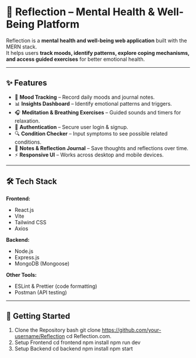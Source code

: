 # 🌿 Reflection – Mental Health & Well-Being Platform

Reflection is a **mental health and well-being web application** built with the MERN stack.  
It helps users **track moods, identify patterns, explore coping mechanisms, and access guided exercises** for better emotional health.

---

## ✨ Features

- 📝 **Mood Tracking** – Record daily moods and journal notes.
- 📊 **Insights Dashboard** – Identify emotional patterns and triggers.
- 🎧 **Meditation & Breathing Exercises** – Guided sounds and timers for relaxation.
- 👤 **Authentication** – Secure user login & signup.
- 🔍 **Condition Checker** – Input symptoms to see possible related conditions.
- 📑 **Notes & Reflection Journal** – Save thoughts and reflections over time.
- ⚡ **Responsive UI** – Works across desktop and mobile devices.

---

## 🛠️ Tech Stack

**Frontend:**
- React.js
- Vite
- Tailwind CSS
- Axios

**Backend:**
- Node.js
- Express.js
- MongoDB (Mongoose)

**Other Tools:**
- ESLint & Prettier (code formatting)
- Postman (API testing)

---

## 🚀 Getting Started

1. Clone the Repository
bash
git clone https://github.com/your-username/Reflection
cd Reflection.com.
2. Setup Frontend
cd frontend
npm install
npm run dev
3. Setup Backend
cd backend
npm install
npm start

